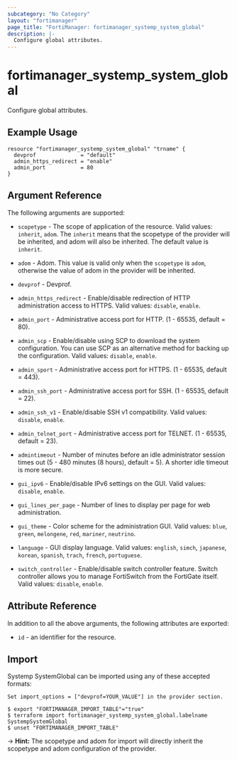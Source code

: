 ```yaml
---
subcategory: "No Category"
layout: "fortimanager"
page_title: "FortiManager: fortimanager_systemp_system_global"
description: |-
  Configure global attributes.
---
```


# fortimanager_systemp_system_global
Configure global attributes.

## Example Usage

```hcl
resource "fortimanager_systemp_system_global" "trname" {
  devprof              = "default"
  admin_https_redirect = "enable"
  admin_port           = 80
}
```

## Argument Reference


The following arguments are supported:

* `scopetype` - The scope of application of the resource. Valid values: `inherit`, `adom`. The `inherit` means that the scopetype of the provider will be inherited, and adom will also be inherited. The default value is `inherit`.
* `adom` - Adom. This value is valid only when the `scopetype` is `adom`, otherwise the value of adom in the provider will be inherited.
* `devprof` - Devprof.

* `admin_https_redirect` - Enable/disable redirection of HTTP administration access to HTTPS. Valid values: `disable`, `enable`.

* `admin_port` - Administrative access port for HTTP. (1 - 65535, default = 80).
* `admin_scp` - Enable/disable using SCP to download the system configuration. You can use SCP as an alternative method for backing up the configuration. Valid values: `disable`, `enable`.

* `admin_sport` - Administrative access port for HTTPS. (1 - 65535, default = 443).
* `admin_ssh_port` - Administrative access port for SSH. (1 - 65535, default = 22).
* `admin_ssh_v1` - Enable/disable SSH v1 compatibility. Valid values: `disable`, `enable`.

* `admin_telnet_port` - Administrative access port for TELNET. (1 - 65535, default = 23).
* `admintimeout` - Number of minutes before an idle administrator session times out (5 - 480 minutes (8 hours), default = 5). A shorter idle timeout is more secure.
* `gui_ipv6` - Enable/disable IPv6 settings on the GUI. Valid values: `disable`, `enable`.

* `gui_lines_per_page` - Number of lines to display per page for web administration.
* `gui_theme` - Color scheme for the administration GUI. Valid values: `blue`, `green`, `melongene`, `red`, `mariner`, `neutrino`.

* `language` - GUI display language. Valid values: `english`, `simch`, `japanese`, `korean`, `spanish`, `trach`, `french`, `portuguese`.

* `switch_controller` - Enable/disable switch controller feature. Switch controller allows you to manage FortiSwitch from the FortiGate itself. Valid values: `disable`, `enable`.



## Attribute Reference

In addition to all the above arguments, the following attributes are exported:
* `id` - an identifier for the resource.

## Import

Systemp SystemGlobal can be imported using any of these accepted formats:
```
Set import_options = ["devprof=YOUR_VALUE"] in the provider section.

$ export "FORTIMANAGER_IMPORT_TABLE"="true"
$ terraform import fortimanager_systemp_system_global.labelname SystempSystemGlobal
$ unset "FORTIMANAGER_IMPORT_TABLE"
```
-> **Hint:** The scopetype and adom for import will directly inherit the scopetype and adom configuration of the provider.
